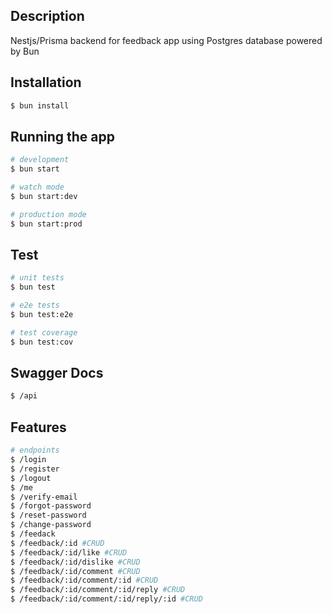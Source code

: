 ## Description

Nestjs/Prisma backend for feedback app using Postgres database powered by Bun

## Installation

```bash
$ bun install
```

## Running the app

```bash
# development
$ bun start

# watch mode
$ bun start:dev

# production mode
$ bun start:prod
```

## Test

```bash
# unit tests
$ bun test

# e2e tests
$ bun test:e2e

# test coverage
$ bun test:cov
```

## Swagger Docs

```bash
$ /api
```

## Features

```bash
# endpoints
$ /login
$ /register
$ /logout
$ /me
$ /verify-email
$ /forgot-password
$ /reset-password
$ /change-password
$ /feedack
$ /feedback/:id #CRUD
$ /feedback/:id/like #CRUD
$ /feedback/:id/dislike #CRUD
$ /feedback/:id/comment #CRUD
$ /feedback/:id/comment/:id #CRUD
$ /feedback/:id/comment/:id/reply #CRUD
$ /feedback/:id/comment/:id/reply/:id #CRUD

